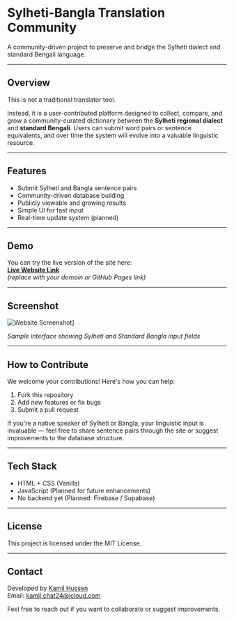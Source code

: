 # Sylheti-Bangla Translation Community

A community-driven project to preserve and bridge the Sylheti dialect and standard Bengali language.

---

## Overview

This is not a traditional translator tool.

Instead, it is a user-contributed platform designed to collect, compare, and grow a community-curated dictionary between the **Sylheti regional dialect** and **standard Bengali**. Users can submit word pairs or sentence equivalents, and over time the system will evolve into a valuable linguistic resource.

---

## Features

- Submit Sylheti and Bangla sentence pairs  
- Community-driven database building  
- Publicly viewable and growing results  
- Simple UI for fast input  
- Real-time update system (planned)  

---

## Demo

You can try the live version of the site here:  
**[Live Website Link](https://kamilhussen24.github.io/sylheti-translator/)**  
*(replace with your domain or GitHub Pages link)*

---

## Screenshot

![Website Screenshot]([https://raw.githubusercontent.com/kamilhussen/sylheti-bangla/main/images/screenshot.png)]

*Sample interface showing Sylheti and Standard Bangla input fields*

---

## How to Contribute

We welcome your contributions! Here's how you can help:

1. Fork this repository
2. Add new features or fix bugs
3. Submit a pull request

If you're a native speaker of Sylheti or Bangla, your linguistic input is invaluable — feel free to share sentence pairs through the site or suggest improvements to the database structure.

---

## Tech Stack

- HTML + CSS (Vanilla)  
- JavaScript (Planned for future enhancements)  
- No backend yet (Planned: Firebase / Supabase)

---

## License

This project is licensed under the MIT License.

---

## Contact

Developed by [Kamil Hussen](https://www.x.com/kamilhussen24/)  
Email: kamil.chat24@icloud.com

Feel free to reach out if you want to collaborate or suggest improvements.
